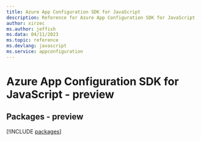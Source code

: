 ```yaml
---
title: Azure App Configuration SDK for JavaScript
description: Reference for Azure App Configuration SDK for JavaScript
author: xirzec
ms.author: jeffish
ms.data: 04/11/2023
ms.topic: reference
ms.devlang: javascript
ms.service: appconfiguration
---
```

# Azure App Configuration SDK for JavaScript - preview
## Packages - preview
[!INCLUDE [packages](app-configuration-index.md)]